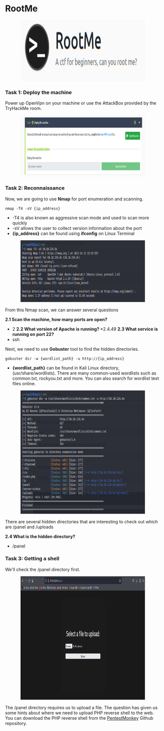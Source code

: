 # RootMe

<p align="center">
  <img width="80%" height="200" src="assets/header.png">
</p>

### Task 1: Deploy the machine

Power up OpenVpn on your machine or use the AttackBox provided by the TryHackMe room. 
<p align="center">
  <img width="80%" height="200" src="assets/Task1.PNG">
</p>

### Task 2: Reconnaissance

Now, we are going to use <b>Nmap</b> for port enumeration and scanning.
```
nmap -T4 -sV {ip_address} 
```
* -T4 is also known as aggressive scan mode and used to scan more quickly
* -sV allows the user to collect version information about the port
* <b>{ip_address}</b> can be found using <b>ifconfig</b> on Linux Terminal
<p align="center">
  <img width="80%" height="200" src="assets/rootme1.PNG">
</p>
From this Nmap scan, we can answer several questions

<b>2.1 Scan the machine, how many ports are open? </b>
* 2
<b>2.2 What version of Apache is running? </b>
*2.4.49
<b>2.3 What service is running on port 22? </b>
* ssh

Next, we need to use <b>Gobuster</b> tool to find the hidden directories. 
```
gobuster dir -w {wordlist_path} -u http://{ip_address}
```
* <b>{wordlist_path}</b> can be found in Kali Linux directory, (usr/share/wordlists). There are many common-used wordlists such as common.txt, rockyou.txt and more. You can also search for wordlist text files online.

<p align="center">
  <img width="80%" height="400" src="assets/rootme2.PNG">
</p>

There are several hidden directories that are interesting to check out which are /panel and /uploads

<b>2.4 What is the hidden directory? </b>
* /panel

### Task 3: Getting a shell

We'll check the /panel directory first.
<p align="center">
  <img width="80%" height="400" src="assets/rootme4.PNG">
</p>

The /panel directory requires us to upload a file. The question has given us some hints about where we need to upload PHP reverse shell to the web. You can download the PHP reverse shell from the <a href="https://github.com/pentestmonkey/php-reverse-shell" target="_blank">PentestMonkey</a> Github repository.

